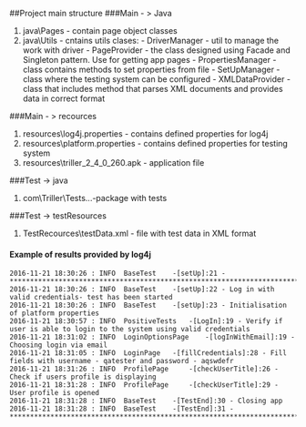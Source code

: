 ##Project main structure
###Main - > Java
  1. java\Pages - contain page object classes
  2. java\Utils - cntains utils clases:
    - DriverManager - util to manage the work with driver
    - PageProvider - the class designed using Facade and Singleton pattern. Use for getting app pages
    - PropertiesManager - class contains methods to set properties from file
    - SetUpManager - class where the testing system can be configured
    - XMLDataProvider - class that includes method that parses XML documents and provides data in correct format

###Main - > recources
  1. resources\log4j.properties - contains defined properties for log4j
  2. resources\platform.properties - contains defined properties for testing system 
  3. resources\triller_2_4_0_260.apk - application file
  
###Test -> java
  1. com\Triller\Tests\...-package with tests

###Test -> testResources
  1. TestRecources\testData.xml - file with test data in XML format


#### Example of results provided by log4j
```
2016-11-21 18:30:26 : INFO  BaseTest  	-[setUp]:21 - *****************************************************************************
2016-11-21 18:30:26 : INFO  BaseTest  	-[setUp]:22 - Log in with valid credentials- test has been started
2016-11-21 18:30:26 : INFO  BaseTest  	-[setUp]:23 - Initialisation of platform properties
2016-11-21 18:30:57 : INFO  PositiveTests  	-[LogIn]:19 - Verify if user is able to login to the system using valid credentials
2016-11-21 18:31:02 : INFO  LoginOptionsPage  	-[logInWithEmail]:19 - Choosing login via email
2016-11-21 18:31:05 : INFO  LoginPage  	-[fillCredentials]:28 - Fill fields with username - qatester and password - aqswdefr
2016-11-21 18:31:26 : INFO  ProfilePage  	-[checkUserTitle]:26 - Check if users profile is displaying
2016-11-21 18:31:28 : INFO  ProfilePage  	-[checkUserTitle]:29 - User profile is opened
2016-11-21 18:31:28 : INFO  BaseTest  	-[TestEnd]:30 - Closing app
2016-11-21 18:31:28 : INFO  BaseTest  	-[TestEnd]:31 - *****************************************************************************
```

